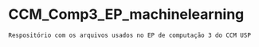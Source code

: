 # CCM_Comp3_EP_machinelearning
    Respositório com os arquivos usados no EP de computação 3 do CCM USP